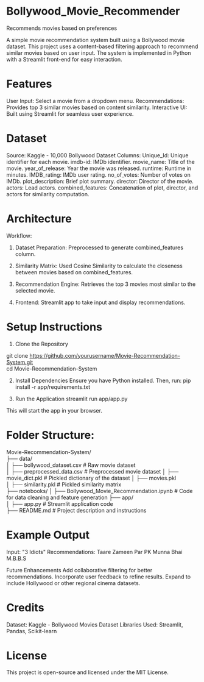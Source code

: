 # Bollywood_Movie_Recommender
Recommends movies based on preferences

A simple movie recommendation system built using a Bollywood movie dataset. This project uses a content-based filtering approach to recommend similar movies based on user input. The system is implemented in Python with a Streamlit front-end for easy interaction.

# Features
User Input: Select a movie from a dropdown menu.
Recommendations: Provides top 3 similar movies based on content similarity.
Interactive UI: Built using Streamlit for seamless user experience.

# Dataset
Source: Kaggle - 10,000 Bollywood Dataset
Columns:
Unique_Id: Unique identifier for each movie.
imdb-id: IMDb identifier.
movie_name: Title of the movie.
year_of_release: Year the movie was released.
runtime: Runtime in minutes.
IMDB_rating: IMDb user rating.
no_of_votes: Number of votes on IMDb.
plot_description: Brief plot summary.
director: Director of the movie.
actors: Lead actors.
combined_features: Concatenation of plot, director, and actors for similarity computation.

# Architecture
Workflow:
1. Dataset Preparation:
Preprocessed to generate combined_features column.

2. Similarity Matrix:
Used Cosine Similarity to calculate the closeness between movies based on combined_features.

3. Recommendation Engine:
Retrieves the top 3 movies most similar to the selected movie.

4. Frontend:
Streamlit app to take input and display recommendations.

# Setup Instructions

1. Clone the Repository

git clone https://github.com/yourusername/Movie-Recommendation-System.git  
cd Movie-Recommendation-System  

2. Install Dependencies
Ensure you have Python installed. Then, run:
pip install -r app/requirements.txt  

3. Run the Application
streamlit run app/app.py

This will start the app in your browser.


# Folder Structure: 

Movie-Recommendation-System/  
├── data/  
│   ├── bollywood_dataset.csv                     # Raw movie dataset  
│   ├── preprocessed_data.csv                     # Preprocessed movie dataset
│   ├── movie_dict.pkl                            # Pickled dictionary of the dataset 
│   ├── movies.pkl           
│   ├── similarity.pkl                            # Pickled similarity matrix  
├── notebooks/
│   ├── Bollywood_Movie_Recommendation.ipynb      # Code for data cleaning and feature generation
├── app/  
│   ├── app.py                                    # Streamlit application code    
├── README.md                                     # Project description and instructions  


# Example Output
Input: "3 Idiots"
Recommendations:
Taare Zameen Par
PK
Munna Bhai M.B.B.S


Future Enhancements
Add collaborative filtering for better recommendations.
Incorporate user feedback to refine results.
Expand to include Hollywood or other regional cinema datasets.

# Credits
Dataset: Kaggle - Bollywood Movies Dataset
Libraries Used: Streamlit, Pandas, Scikit-learn

# License
This project is open-source and licensed under the MIT License.




